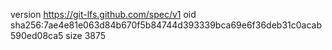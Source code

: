 version https://git-lfs.github.com/spec/v1
oid sha256:7ae4e81e063d84b670f5b84744d393339bca69e6f36deb31c0acab590ed08ca5
size 3875
